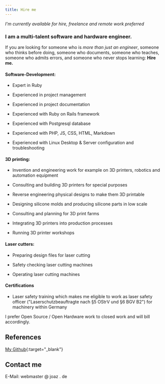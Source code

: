 ```yaml
---
title: Hire me
---
```

*I'm currently available for hire, freelance and remote work preferred*

### I am a multi-talent software and hardware engineer.

If you are looking for someone who is *more than just an engineer*, someone who thinks before doing, someone who documents, someone who teaches, someone who admits errors, and someone who never stops learning: **Hire me.**

#### Software-Development:

- Expert in Ruby

- Experienced in project management

- Experienced in project documentation

- Experienced with Ruby on Rails framework

- Experienced with Postgresql database

- Experienced with PHP, JS, CSS, HTML, Markdown

- Experienced with Linux Desktop & Server configuration and troubleshooting 

#### 3D printing:

- Invention and engineering work for example on 3D printers, robotics and automation equipment

- Consulting and building 3D printers for special purposes

- Reverse engineering physical designs to make them 3D printable

- Designing silicone molds and producing silicone parts in low scale

- Consulting and planning for 3D print farms

- Integrating 3D printers into production processes

- Running 3D printer workshops


#### Laser cutters:

- Preparing design files for laser cutting

- Safety checking laser cutting machines

- Operating laser cutting machines


#### Certifications
- Laser safety training which makes me eligible to work as laser safety officer ("Laserschutzbeauftragte nach §5 OStrV und §6 BGV B2") for machinery within Germany


I prefer Open Source / Open Hardware work to closed work and will bill accordingly. 

## References

[My Github]{:target="_blank"}

[My Github]: https://github.com/Joaz/

## Contact me

E-Mail: webmaster @ joaz . de

